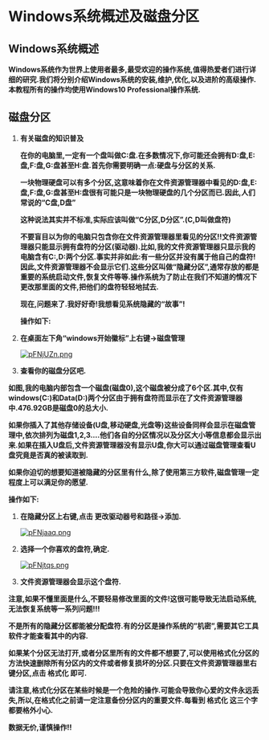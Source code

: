 # **Windows系统概述及磁盘分区**

## **Windows系统概述**

**Windows系统作为世界上使用者最多,最受欢迎的操作系统,值得热爱者们进行详细的研究.我们将分别介绍Windows系统的安装,维护,优化,以及进阶的高级操作.本教程所有的操作均使用Windows10 Professional操作系统.**

## 磁盘分区

1. **有关磁盘的知识普及**
   
   **在你的电脑里,一定有一个盘叫做C:盘.在多数情况下,你可能还会拥有D:盘,E:盘,F:盘,G:盘甚至H:盘.首先你需要明确一点:硬盘与分区的关系.**
   
   **一块物理硬盘可以有多个分区,这意味着你在文件资源管理器中看见的D:盘,E:盘,F:盘,G:盘甚至H:盘很有可能只是一块物理硬盘的几个分区而已.因此,人们常说的“C盘,D盘”**
   
   **这种说法其实并不标准,实际应该叫做“C分区,D分区”.(C,D叫做盘符)**
   
   **不要盲目以为你的电脑只包含你在文件资源管理器里看见的分区!!文件资源管理器只能显示拥有盘符的分区(驱动器).比如,我的文件资源管理器只显示我的电脑含有C:,D:两个分区.事实并非如此:有一些分区并没有属于他自己的盘符!因此,文件资源管理器不会显示它们.这些分区叫做“隐藏分区”,通常存放的都是重要的系统启动文件,恢复文件等等.操作系统为了防止在我们不知道的情况下更改那里面的文件,把他们的盘符轻轻地拭去.**
   
   **现在,问题来了.我好好奇!我想看见系统隐藏的“故事”!**
   
   **操作如下:**

2. **在桌面左下角“windows开始徽标”上右键-\>磁盘管理**
   
   [![pFNjUZn.png](https://s11.ax1x.com/2024/02/23/pFNjUZn.png)](https://imgse.com/i/pFNjUZn)

3. **查看你的磁盘分区吧.**

**如图,我的电脑内部包含一个磁盘(磁盘0),这个磁盘被分成了6个区.其中,仅有windows(C:)和Data(D:)两个分区由于拥有盘符而显示在了文件资源管理器中.476.92GB是磁盘0的总大小.**

**如果你插入了其他存储设备(U盘,移动硬盘,光盘等)这些设备同样会显示在磁盘管理中,依次排列为磁盘1,2,3….他们各自的分区情况以及分区大小等信息都会显示出来.如果在插入U盘后,文件资源管理器没有显示U盘,你大可以通过磁盘管理查看U盘究竟是否真的被读取到.**

**如果你迫切的想要知道被隐藏的分区里有什么,除了使用第三方软件,磁盘管理一定程度上可以满足你的愿望.**

**操作如下:**

1. **在隐藏分区上右键,点击 更改驱动器号和路径-\>添加.**
   
   [![pFNjaaq.png](https://s11.ax1x.com/2024/02/23/pFNjaaq.png)](https://imgse.com/i/pFNjaaq)

2. **选择一个你喜欢的盘符,确定.**
   
   [![pFNjtqs.png](https://s11.ax1x.com/2024/02/23/pFNjtqs.png)](https://imgse.com/i/pFNjtqs)

3. **文件资源管理器会显示这个盘符.**

**注意,如果不懂里面是什么,不要轻易修改里面的文件!这很可能导致无法启动系统,无法恢复系统等一系列问题!!!**

**不是所有的隐藏分区都能被分配盘符.有的分区是操作系统的”机密”,需要其它工具软件才能查看其中的内容.**

**如果某个分区无法打开,或者分区里所有的文件都不想要了,可以使用格式化分区的方法快速删除所有分区内的文件或者修复损坏的分区.只要在文件资源管理器里右键分区,点击 格式化 即可.**

**请注意,格式化分区在某些时候是一个危险的操作.可能会导致你心爱的文件永远丢失,所以,在格式化之前请一定注意备份分区内的重要文件.每看到 格式化 这三个字都要格外小心.**

**数据无价,谨慎操作!!**
